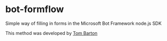 # bot-formflow
Simple way of filling in forms in the Microsoft Bot Framework node.js SDK

This method was developed by [Tom Barton](https://github.com/tombarton)
